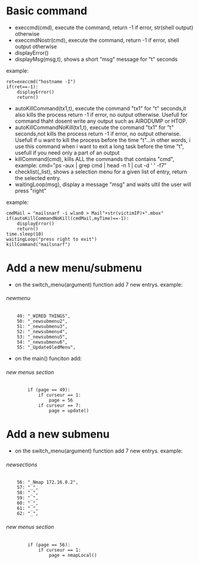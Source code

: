 # Basic command

* execcmd(cmd), execute the command, return -1 if error, str(shell output) otherwise
* execcmdNostr(cmd), execute the command, return -1 if error, shell output otherwise
* displayError()
* displayMsg(msg,t), shows a short "msg" message for "t" seconds

example:

    ret=execcmd("hostname -I")
    if(ret==-1):
        displayError()    
        return()



* autoKillCommand(tx1,t), execute the command "tx1" for "t" seconds,it also kills the process return -1 if error, no output otherwise. Usefull for command thaht dosent write any output such as AIRODUMP or HTOP. 
* autoKillCommandNoKill(tx1,t), execute the command "tx1" for "t" seconds,not kills the process return -1 if error, no output otherwise. Usefull if u want to kill the process before the time "t"...in other words, i use this command when i want to exit a long task before the time "t", usefull if you need only a part of an output
* killCommand(cmd), kills ALL the commands that contains "cmd", example: cmd="ps -aux | grep cmd  | head -n 1 | cut -d ' ' -f7"
* checklist(_list), shows a selection menu for a given list of entry, return the selected entry.
* waitingLoop(msg), display a message "msg" and waits ultil the user will press "right"

example:

    cmdMail = "mailsnarf -i wlan0 > Mail"+str(victimIP)+".mbox"
    if(autoKillCommandNoKill(cmdMail,myTime)==-1):
        displayError()
        return()
    time.sleep(10)
    waitingLoop("press right to exit")      
    killCommand("mailsnarf")


# Add a new menu/submenu
* on the switch_menu(argument) function add 7 new entrys.
example:
###### newmenu
        49: "_WIRED THINGS",
        50: "_newsubmenu2",
        51: "_newsubmenu3",
        52: "_newsubmenu4",
        53: "_newsubmenu5",
        54: "_newsubmenu6",
        55: "_UpdateOledMenu",
* on the main() funciton add:
###### new menus section
            if (page == 49): 
                if curseur == 1:
                    page = 56
                if curseur == 7:
                    page = update()

# Add a new submenu
* on the switch_menu(argument) function add 7 new entrys.
example:
###### newsections
        56: "_Nmap 172.16.0.2",
        57: "_",
        58: "_",
        59: "_",
        60: "_",
        61: "_",
        62: "_",
###### new menus section
            if (page == 56): 
                if curseur == 1:
                    page = nmapLocal()
               
